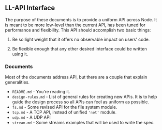 ## LL-API Interface

The purpose of these documents is to provide a uniform API across Node. It is
meant to be more low-level than the current API, has been tuned for performance
and flexibility. This API should accomplish two basic things:

1) Be so light weight that it offers no observable impact on users' code.

2) Be flexible enough that any other desired interface could be written using
   it.


### Documents

Most of the documents address API, but there are a couple that explain
generalities.

* `README.md` - You're reading it.
* `design-rules.md` - List of general rules for creating new APIs. It is to
  help guide the design process so all APIs can feel as uniform as possible.
* `fs.md` - Some revised API for the file system module.
* `tcp.md` - A TCP API, instead of unified `'net'` module.
* `udp.md` - A UDP API
* `stream.md` - Some streams examples that will be used to write the spec.
